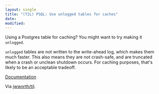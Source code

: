 ```yaml
---
layout: single
title: "(TIL) PSQL: Use unlogged tables for caches"
date:
modified:
---
```


Using a Postgres table for caching? You might want to try making it `unlogged`.

`unlogged` tables are not written to the write-ahead log,
which makes them much faster.
This also means they are not crash-safe,
and are truncated when a crash or unclean shutdown occurs.
For caching purposes, that's likely to be an acceptable tradeoff.

[Documentation](http://www.postgresql.org/docs/current/static/sql-createtable.html)

Via [jwworth/til](https://github.com/jwworth/til).
